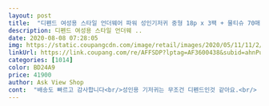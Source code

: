```yaml
---
layout: post 
title:  "디펜드 여성용 스타일 언더웨어 파워 성인기저귀 중형 18p x 3팩 + 물티슈 70매 x 2팩 세트, 1세트" 
description: 디펜드 여성용 스타일 언더웨 ..
date: 2020-08-08 07:28:05 
img: https://static.coupangcdn.com/image/retail/images/2020/05/11/11/2/5652986e-84c1-4ff0-9ce0-faca0ab2c3ee.jpg 
linkUrl: https://link.coupang.com/re/AFFSDP?lptag=AF3600438&subid=ahnPublicAsk&pageKey=1592038936&itemId=2720239125&vendorItemId=71263906974&traceid=V0-113-f2433c9a3b12d6a7 
categories: [1014] 
color: BD24A9 
price: 41900 
author: Ask View Shop 
cont:  "배송도 빠르고 감사합니다<br/>성인용 기저귀는 무조건 디펜드인것 같아요.<br/> 엄마때문에 이것 저것 사봤는데 결론은 디펜드.<br/> 얇게 보여도 800ml흡수 동일 브랜드 안심플러스와 흡수량이 같으면서 옷태는 크게 망가지지않아요.<br/> 지금은 여러 브랜드에서 팬티형 생리대를 만들고 있지만 저는 예전부터 생리 양이 많을때 입기도 했어요.<br/> 적극 추천합니다.<br/> 물티슈도 잘 쓰겠습니다.<br/><br/>어머니가 필요하셔서 구매했어요 입으시더니 편안하시다고 하시네요오래외출할때 필요해서 구매했는데 괜찮습니다<br/>" 
---
```

